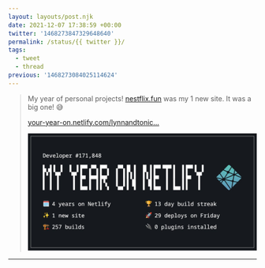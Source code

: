 ```yaml
---
layout: layouts/post.njk
date: 2021-12-07 17:38:59 +00:00
twitter: '1468273847329648640'
permalink: /status/{{ twitter }}/
tags: 
  - tweet
  - thread
previous: '1468273084025114624'
---
```


> My year of personal projects! [nestflix.fun](https://nestflix.fun) was my 1 new site. It was a big one! 😅
> 
> [your-year-on.netlify.com/lynnandtonic…](https://your-year-on.netlify.com/lynnandtonic/0c9d302c718c/)
> 
> ![My year on Netlify](/img/1468273847329648640-FGBayWUVgAUrr_Y.jpg)

---
